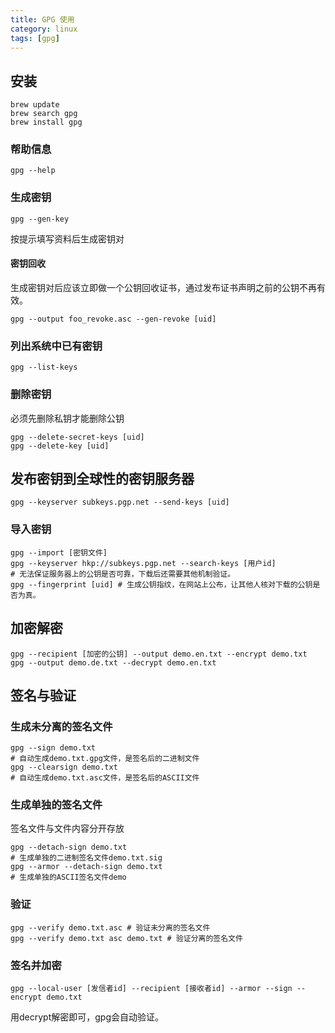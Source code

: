 ```yaml
---
title: GPG 使用
category: linux
tags: [gpg]
---
```


## 安装

```
brew update
brew search gpg
brew install gpg
```

### 帮助信息

`gpg --help`

### 生成密钥

`gpg --gen-key`

按提示填写资料后生成密钥对

#### 密钥回收

生成密钥对后应该立即做一个公钥回收证书，通过发布证书声明之前的公钥不再有效。

`gpg --output foo_revoke.asc --gen-revoke [uid]`

### 列出系统中已有密钥

`gpg --list-keys`

### 删除密钥

必须先删除私钥才能删除公钥

```
gpg --delete-secret-keys [uid]
gpg --delete-key [uid]
```

## 发布密钥到全球性的密钥服务器

`gpg --keyserver subkeys.pgp.net --send-keys [uid]`

### 导入密钥

```
gpg --import [密钥文件]
gpg --keyserver hkp://subkeys.pgp.net --search-keys [用户id]
# 无法保证服务器上的公钥是否可靠，下载后还需要其他机制验证。
gpg --fingerprint [uid] # 生成公钥指纹，在网站上公布，让其他人核对下载的公钥是否为真。
```

## 加密解密

```
gpg --recipient [加密的公钥] --output demo.en.txt --encrypt demo.txt
gpg --output demo.de.txt --decrypt demo.en.txt
```

## 签名与验证

### 生成未分离的签名文件

```
gpg --sign demo.txt
# 自动生成demo.txt.gpg文件，是签名后的二进制文件
gpg --clearsign demo.txt
# 自动生成demo.txt.asc文件，是签名后的ASCII文件
```

### 生成单独的签名文件

签名文件与文件内容分开存放

```
gpg --detach-sign demo.txt
# 生成单独的二进制签名文件demo.txt.sig
gpg --armor --detach-sign demo.txt
# 生成单独的ASCII签名文件demo
```

### 验证

```
gpg --verify demo.txt.asc # 验证未分离的签名文件
gpg --verify demo.txt asc demo.txt # 验证分离的签名文件
```

### 签名并加密

```
gpg --local-user [发信者id] --recipient [接收者id] --armor --sign --encrypt demo.txt
```

用decrypt解密即可，gpg会自动验证。

